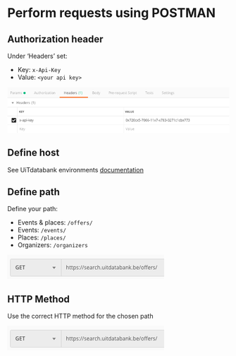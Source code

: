 ---
---

# Perform requests using POSTMAN
## Authorization header
Under ‘Headers’ set:

- Key: ```x-Api-Key```
- Value: ```<your api key>```

![search-headers](/img/search-headers.png "search-headers")

## Define host
See UiTdatabank environments [documentation](https://documentatie.uitdatabank.be/content/search_api_3/latest/getting-started/environments.html)

## Define path
Define your path:
- Events & places: ```/offers/```
- Events: ```/events/```
- Places: ```/places/```
- Organizers: ```/organizers```

![http-method](/img/http-method.png "htthp-method")


## HTTP Method
Use the correct HTTP method for the chosen path

![http-method](/img/http-method.png "htthp-method")
